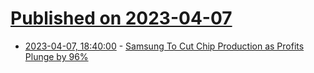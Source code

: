 # [Published on 2023-04-07](index.md)

* [2023-04-07, 18:40:00](https://tech.slashdot.org/story/23/04/07/1816213/samsung-to-cut-chip-production-as-profits-plunge-by-96?utm_source=rss1.0mainlinkanon&utm_medium=feed) - [Samsung To Cut Chip Production as Profits Plunge by 96%](https://tech.slashdot.org/story/23/04/07/1816213/samsung-to-cut-chip-production-as-profits-plunge-by-96?utm_source=rss1.0mainlinkanon&utm_medium=feed)
